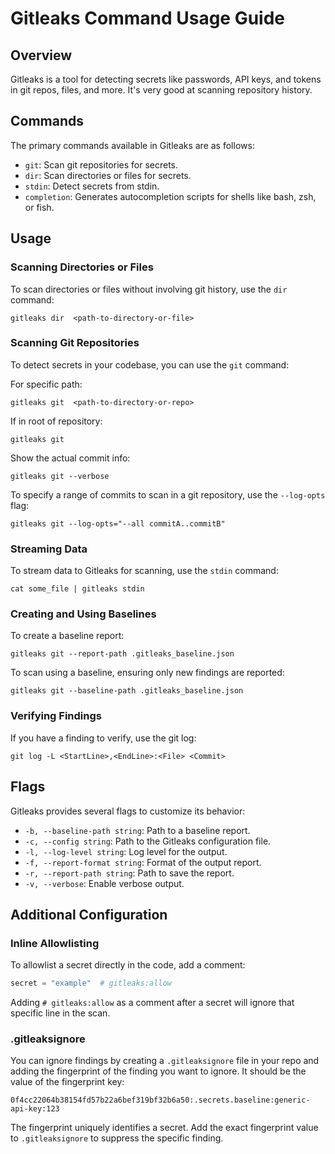 # Gitleaks Command Usage Guide

## Overview
Gitleaks is a tool for detecting secrets like passwords, API keys, and tokens in git repos, files, and more. It's very good at scanning repository history.

## Commands

The primary commands available in Gitleaks are as follows:
- `git`: Scan git repositories for secrets.
- `dir`: Scan directories or files for secrets.
- `stdin`: Detect secrets from stdin.
- `completion`: Generates autocompletion scripts for shells like bash, zsh, or fish.

## Usage

### Scanning Directories or Files
To scan directories or files without involving git history, use the `dir` command:
```shell
gitleaks dir  <path-to-directory-or-file>
```

### Scanning Git Repositories
To detect secrets in your codebase, you can use the `git` command:

For specific path:
```shell
gitleaks git  <path-to-directory-or-repo>
```

If in root of repository:
```shell
gitleaks git
```

Show the actual commit info:
```shell
gitleaks git --verbose
```

To specify a range of commits to scan in a git repository, use the `--log-opts` flag:
```shell
gitleaks git --log-opts="--all commitA..commitB"
```

### Streaming Data
To stream data to Gitleaks for scanning, use the `stdin` command:
```shell
cat some_file | gitleaks stdin
```

### Creating and Using Baselines

To create a baseline report:
```shell
gitleaks git --report-path .gitleaks_baseline.json
```

To scan using a baseline, ensuring only new findings are reported:
```shell
gitleaks git --baseline-path .gitleaks_baseline.json
```

### Verifying Findings

If you have a finding to verify, use the git log:
```shell
git log -L <StartLine>,<EndLine>:<File> <Commit>
```

## Flags

Gitleaks provides several flags to customize its behavior:
- `-b, --baseline-path string`: Path to a baseline report.
- `-c, --config string`: Path to the Gitleaks configuration file.
- `-l, --log-level string`: Log level for the output.
- `-f, --report-format string`: Format of the output report.
- `-r, --report-path string`: Path to save the report.
- `-v, --verbose`: Enable verbose output.

## Additional Configuration

### Inline Allowlisting

To allowlist a secret directly in the code, add a comment:
```python
secret = "example"  # gitleaks:allow
```
Adding `# gitleaks:allow` as a comment after a secret will ignore that specific line in the scan.

### .gitleaksignore
You can ignore findings by creating a `.gitleaksignore` file in your repo and adding the fingerprint of the finding you want to ignore. It should be the value of the fingerprint key:
```plaintext
0f4cc22064b38154fd57b22a6bef319bf32b6a50:.secrets.baseline:generic-api-key:123
```
The fingerprint uniquely identifies a secret. Add the exact fingerprint value to `.gitleaksignore` to suppress the specific finding.

